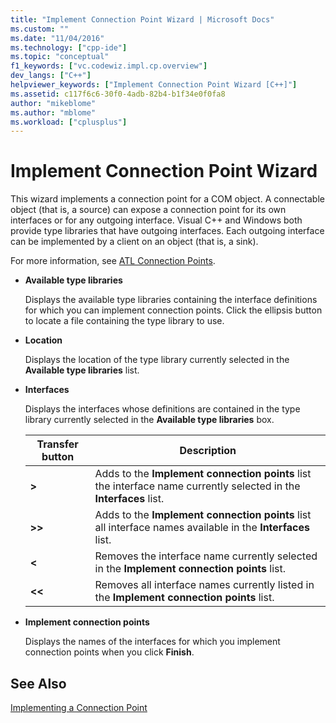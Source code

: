 ```yaml
---
title: "Implement Connection Point Wizard | Microsoft Docs"
ms.custom: ""
ms.date: "11/04/2016"
ms.technology: ["cpp-ide"]
ms.topic: "conceptual"
f1_keywords: ["vc.codewiz.impl.cp.overview"]
dev_langs: ["C++"]
helpviewer_keywords: ["Implement Connection Point Wizard [C++]"]
ms.assetid: c117f6c6-30f0-4adb-82b4-b1f34e0f0fa8
author: "mikeblome"
ms.author: "mblome"
ms.workload: ["cplusplus"]
---
```

# Implement Connection Point Wizard

This wizard implements a connection point for a COM object. A connectable object (that is, a source) can expose a connection point for its own interfaces or for any outgoing interface. Visual C++ and Windows both provide type libraries that have outgoing interfaces. Each outgoing interface can be implemented by a client on an object (that is, a sink).  
  
For more information, see [ATL Connection Points](../atl/atl-connection-points.md).  
  
- **Available type libraries**

   Displays the available type libraries containing the interface definitions for which you can implement connection points. Click the ellipsis button to locate a file containing the type library to use.  
  
- **Location**

   Displays the location of the type library currently selected in the **Available type libraries** list.  
  
- **Interfaces**

   Displays the interfaces whose definitions are contained in the type library currently selected in the **Available type libraries** box.  
  
   |Transfer button|Description|  
   |---------------------|-----------------|  
   |**>**|Adds to the **Implement connection points** list the interface name currently selected in the **Interfaces** list.|  
   |**>>**|Adds to the **Implement connection points** list all interface names available in the **Interfaces** list.|  
   |**\<**|Removes the interface name currently selected in the **Implement connection points** list.|  
   |**\<\<**|Removes all interface names currently listed in the **Implement connection points** list.|  
  
- **Implement connection points**

   Displays the names of the interfaces for which you implement connection points when you click **Finish**.  
  
## See Also  
 [Implementing a Connection Point](../ide/implementing-a-connection-point-visual-cpp.md)